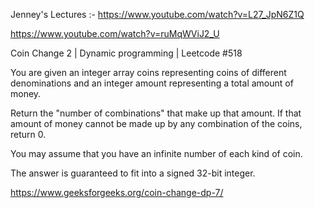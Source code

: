 Jenney's Lectures :- 
https://www.youtube.com/watch?v=L27_JpN6Z1Q

https://www.youtube.com/watch?v=ruMqWViJ2_U

Coin Change 2 | Dynamic programming | Leetcode #518

You are given an integer array coins representing coins of different denominations and an integer amount representing a total amount of money.

Return the "number of combinations" that make up that amount. If that amount of money cannot be made up by any combination of the coins, return 0.

You may assume that you have an infinite number of each kind of coin.

The answer is guaranteed to fit into a signed 32-bit integer.

https://www.geeksforgeeks.org/coin-change-dp-7/